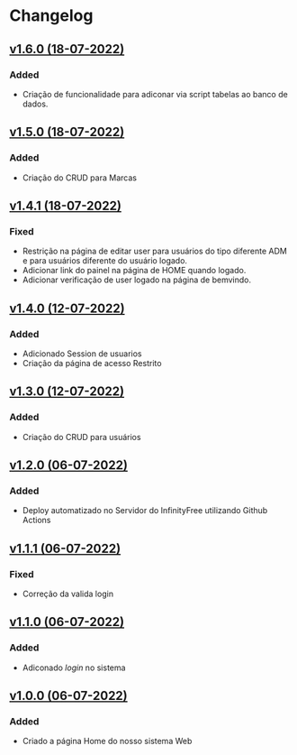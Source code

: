 # Changelog

## [v1.6.0 (18-07-2022)](https://github.com/wistech7l/sistema-concessionaria/releases/tag/v1.5.0)
### Added
* Criação  de funcionalidade para adiconar via script tabelas ao banco de dados.

## [v1.5.0 (18-07-2022)](https://github.com/wistech7l/sistema-concessionaria/releases/tag/v1.5.0)
### Added
* Criação do CRUD para Marcas

## [v1.4.1 (18-07-2022)](https://github.com/wistech7l/sistema-concessionaria/releases/tag/v1.4.1)
### Fixed
* Restrição na página de editar user para usuários do tipo diferente ADM e para usuários diferente do usuário logado.
* Adicionar link do painel na página de HOME quando logado.
* Adicionar verificação de user logado na página de bemvindo.

## [v1.4.0 (12-07-2022)](https://github.com/wistech7l/sistema-concessionaria/releases/tag/v1.4.0)
### Added
* Adicionado Session de usuarios
* Criação da página de acesso Restrito

## [v1.3.0 (12-07-2022)](https://github.com/wistech7l/sistema-concessionaria/releases/tag/v1.3.0)
### Added
* Criação do CRUD para usuários

## [v1.2.0 (06-07-2022)](https://github.com/wistech7l/sistema-concessionaria/releases/tag/v1.2.0)
### Added
* Deploy automatizado no Servidor do InfinityFree utilizando Github Actions

## [v1.1.1 (06-07-2022)](https://github.com/wistech7l/sistema-concessionaria/releases/tag/v1.1.1)
### Fixed
* Correção da valida login 

## [v1.1.0 (06-07-2022)](https://github.com/wistech7l/sistema-concessionaria/releases/tag/v1.1.0)
### Added
* Adiconado *login* no sistema


## [v1.0.0 (06-07-2022)](https://github.com/wistech7l/sistema-concessionaria/releases/tag/v1.0.0)

### Added
* Criado a página Home do nosso sistema Web 